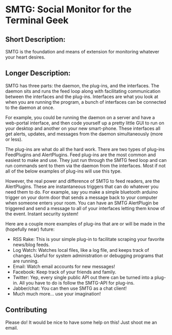 SMTG: Social Monitor for the Terminal Geek
==========================================

Short Description:
------------------

SMTG is the foundation and means of extension for monitoring whatever your
heart desires.



Longer Description:
-------------------

SMTG has three parts: the daemon, the plug-ins, and the interfaces. The 
daemon sits and runs the feed loop along with facilitating communication 
between the interfaces and the plug-ins. Interfaces are what you look at when 
you are running the program, a bunch of interfaces can be connected to the 
daemon at once.
 
For example, you could be running the daemon on a server and have a 
web-portal interface, and then code yourself up a pretty little GUI to run on 
your desktop and another on your new smart-phone. These interfaces all get 
alerts, updates, and messages from the daemon simultaneously (more or less).

The plug-ins are what do all the hard work. There are two types of plug-ins 
FeedPlugins and AlertPlugins. Feed plug-ins are the most common and easiest to 
make and use. They just run through the SMTG feed loop and can run commands 
sent to them via the daemon from the interfaces. Most if not all of the below 
examples of plug-ins will use this type. 

However, the real power and difference of SMTG to feed readers, are the 
AlertPlugins. These are instantaneous triggers that can do whatever you need 
them to do. For example, say you make a simple bluetooth arduino trigger on 
your dorm door that sends a message back to your computer when someone enters 
your room. You can have an SMTG AlertPlugin be triggered and send a message to 
all of your interfaces letting them know of the event. Instant security system!

Here are a couple more examples of plug-ins that are or will be made in the 
(hopefully near) future:
* RSS Rake: This is your simple plug-in to facilitate scraping your favorite news/blog feeds.
* Log Watch: Watches local files, like a log file, and keeps track of changes. Useful for system administration or debugging programs that are running.
* Email: Watch email accounts for new messages!
* Facebook: Keep track of your friends and family.
* Twitter: Yep, every single public API out there can be turned into a plug-in. All you have to do is follow the SMTG-API for plug-ins.
* Jabber/chat: You can then use SMTG as a chat client!
* Much much more... use your imagination!
	
	

Contributing
------------
Please do! It would be nice to have some help on this! Just shoot me an email.
